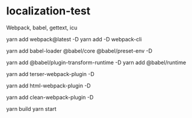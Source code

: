# localization-test

Webpack, babel, gettext, icu

yarn add webpack@latest -D
yarn add -D webpack-cli

yarn add babel-loader @babel/core @babel/preset-env -D

yarn add @babel/plugin-transform-runtime -D
yarn add @babel/runtime

yarn add terser-webpack-plugin -D

yarn add html-webpack-plugin -D

yarn add clean-webpack-plugin -D

yarn build
yarn start
